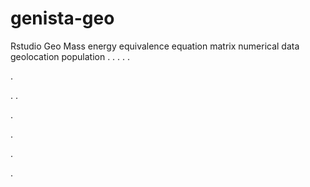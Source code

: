 # genista-geo
Rstudio Geo Mass energy equivalence equation matrix numerical data geolocation population
.
.
.
.
.




.






















.
.


























.











.








.





.










